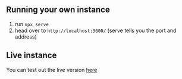 ## Running your own instance

1. run `npx serve`
2. head over to `http://localhost:3000/` (serve tells you the port and address)

## Live instance
You can test out the live version [here](https://btcanalysis.luimu.dev/)
